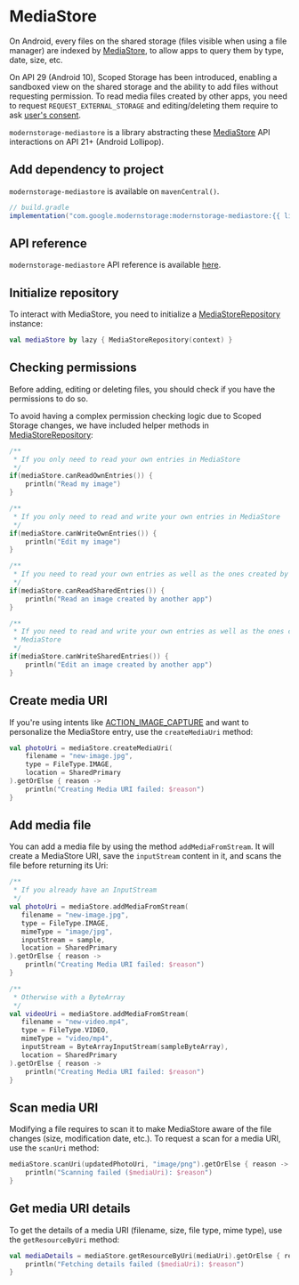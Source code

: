 # MediaStore

On Android, every files on the shared storage (files visible when using a file manager) are indexed 
by [MediaStore][mediastore_api], to allow apps to query them by type, date, size, etc.

On API 29 (Android 10), Scoped Storage has been introduced, enabling a sandboxed view on the shared 
storage and the ability to add files without requesting permission. To read media files created by 
other apps, you need to request `REQUEST_EXTERNAL_STORAGE` and editing/deleting them require to ask
[user's consent][manage_3rd_party_media_files].

`modernstorage-mediastore` is a library abstracting these [MediaStore][mediastore_api] API 
interactions on API 21+ (Android Lollipop).

## Add dependency to project

`modernstorage-mediastore` is available on `mavenCentral()`.

```groovy
// build.gradle
implementation("com.google.modernstorage:modernstorage-mediastore:{{ lib_version }}")
```

## API reference
`modernstorage-mediastore` API reference is available [here][api_reference].

## Initialize repository
To interact with MediaStore, you need to initialize a [MediaStoreRepository][mediastore_repository] 
instance:

```kotlin
val mediaStore by lazy { MediaStoreRepository(context) }
```

## Checking permissions
Before adding, editing or deleting files, you should check if you have the permissions to do so.

To avoid having a complex permission checking logic due to Scoped Storage changes, we have included 
helper methods in [MediaStoreRepository][mediastore_repository]:

```kotlin
/**
 * If you only need to read your own entries in MediaStore
 */
if(mediaStore.canReadOwnEntries()) {
    println("Read my image")
}

/**
 * If you only need to read and write your own entries in MediaStore
 */
if(mediaStore.canWriteOwnEntries()) {
    println("Edit my image")
}

/**
 * If you need to read your own entries as well as the ones created by other apps in MediaStore
 */
if(mediaStore.canReadSharedEntries()) {
    println("Read an image created by another app")
}

/**
 * If you need to read and write your own entries as well as the ones created by other apps in 
 * MediaStore
 */
if(mediaStore.canWriteSharedEntries()) {
    println("Edit an image created by another app")
}
```

## Create media URI
If you're using intents like [ACTION_IMAGE_CAPTURE][intent_action_image_capture] and want to 
personalize the MediaStore entry, use the `createMediaUri` method:

```kotlin
val photoUri = mediaStore.createMediaUri(
    filename = "new-image.jpg",
    type = FileType.IMAGE,
    location = SharedPrimary
).getOrElse { reason ->
    println("Creating Media URI failed: $reason")
}
```

## Add media file
You can add a media file by using the method `addMediaFromStream`. It will create a MediaStore URI, 
save the `inputStream` content in it, and scans the file before returning its Uri:

```kotlin
/**
 * If you already have an InputStream
 */
val photoUri = mediaStore.addMediaFromStream(
   filename = "new-image.jpg",
   type = FileType.IMAGE,
   mimeType = "image/jpg",
   inputStream = sample,
   location = SharedPrimary
).getOrElse { reason ->
    println("Creating Media URI failed: $reason")
}

/**
 * Otherwise with a ByteArray
 */
val videoUri = mediaStore.addMediaFromStream(
   filename = "new-video.mp4",
   type = FileType.VIDEO,
   mimeType = "video/mp4",
   inputStream = ByteArrayInputStream(sampleByteArray),
   location = SharedPrimary
).getOrElse { reason ->
    println("Creating Media URI failed: $reason")
}
```

## Scan media URI
Modifying a file requires to scan it to make MediaStore aware of the file changes (size, 
modification date, etc.). To request a scan for a media URI, use the `scanUri` method:

```kotlin
mediaStore.scanUri(updatedPhotoUri, "image/png").getOrElse { reason ->
    println("Scanning failed ($mediaUri): $reason")
}
```

## Get media URI details
To get the details of a media URI (filename, size, file type, mime type), use the `getResourceByUri`
method:

```kotlin
val mediaDetails = mediaStore.getResourceByUri(mediaUri).getOrElse { reason ->
    println("Fetching details failed ($mediaUri): $reason")
}
```


[mediastore_api]: https://developer.android.com/reference/kotlin/android/provider/MediaStore
[manage_3rd_party_media_files]: https://developer.android.com/training/data-storage/use-cases#modify-delete-media
[api_reference]: /modernstorage/api/mediastore
[mediastore_repository]: /modernstorage/api/mediastore/
[intent_action_image_capture]: https://developer.android.com/reference/kotlin/android/provider/MediaStore#action_image_capture
